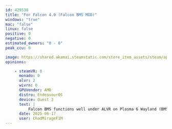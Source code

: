 ```yaml
---
id: 429530
title: "For Falcon 4.0 (Falcon BMS MOD)"
windows: "true"
mac: "false"
linux: false
positive: 0
negative: 0
estimated_owners: "0 - 0"
peak_ccu: 0

image: https://shared.akamai.steamstatic.com/store_item_assets/steam/apps/429530/header.jpg?t=1721725925
opinions:

    - steamVR: 0
      monado: 0
      alvr: 2
      wivrn: 0
      GPUVendor: AMD
      distro: EndeavourOS
      device: Quest 3
      text: |
          Falcon BMS functions well under ALVR on Plasma 6 Wayland (BMS using XWayland) with a Quest 3 and an RX 7900 XT. GE-Proton10-4 works. You must run the game in windowed mode, as fullscreen crashes on mission load and borderless borks the render resolution and FOV. Copy the game into a Steam generated proton prefix for easy VR support, even if initially installed with Lutris and GOG. Virpil T50CM throttle, WarBRD/T50CM2 stick (firmware 5/30/25), and CH Pro Pedals recognized out of the box. The Alternative Launcher occasionally goes all black, but switching to a different tab or waiting a bit usually fixes it. Weapons Delivery Planner also appears to work using Wine in flatscreen, but I was unable to get Tacview working properly (UI stays all black).
      date: 2025-06-17
      user: ChadMirageF1M
---
```

